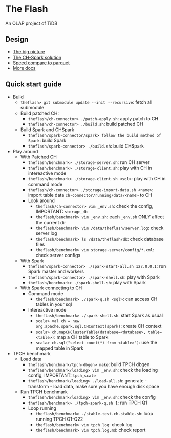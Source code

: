 # The Flash
An OLAP project of TiDB

## Design
* [The big picture](./docs/the-big-picture.md)
* [The CH-Spark solution](./docs/ch-spark-tcp.md)
* [Speed compare to parquet](./docs/benchmark-result/theflash-tpch-1-node.md)
* [More docs](./docs)


## Quick start guide
* Build
    * `theflash> git submodule update --init --recursive`: fetch all submodule
    * Build patched CH:
        * `theflash/ch-connector> ./patch-apply.sh`: apply patch to CH
        * `theflash/ch-connector> ./build.sh`: build patched CH
    * Build Spark and CHSpark
        * `theflash/spark-connector/spark> follow the build method of Spark`: build Spark
        * `theflash/spark-connector> ./build.sh`: build CHSpark
* Play around
    * With Patched CH
        * `theflash/benchmark> ./storage-server.sh`: run CH server
        * `theflash/benchmark> ./storage-client.sh`: play with CH in intereactive mode
        * `theflash/benchmark> ./storage-client.sh <sql>`: play with CH in command mode
        * `theflash/ch-connector> ./storage-import-data.sh <name>`: import table data `ch-connector/running/data/<name>` to CH
        * Look around
            * `theflash/ch-connector> vim _env.sh`: check the config, IMPORTANT: `storage_db`
            * `theflash/benchmark> vim _env.sh`: each `_env.sh` ONLY affect the current dir
            * `theflash/benchmark> vim /data/theflash/server.log`: check server log
            * `theflash/benchmark> ls /data/theflash/db`: check database files
            * `theflash/benchmark> vim storage-server/config/*.xml`: check server configs
    * With Spark
        * `theflash/spark-connector> ./spark-start-all.sh 127.0.0.1`: run Spark master and workers
        * `theflash/spark-connector> ./spark-shell.sh`: play with Spark
        * `theflash/benchmark> ./spark-shell.sh`: play with Spark
    * With Spark connecting to CH
        * Command mode
            * `theflash/benchmark> ./spark-q.sh <sql>`: can access CH tables in your sql
        * Intereactive mode
            * `theflash/benchmark> ./spark-shell.sh`: start Spark as usual
            * `scala> val ch = new org.apache.spark.sql.CHContext(spark)`: create CH context
            * `scala> ch.mapCHClusterTable(database=<database>, table=<table>)`: map a CH table to Spark
            * `scala> ch.sql("select count(*) from <table>")`: use the mapped table in Spark
* TPCH benchmark
    * Load data
        * `theflash/benchmark/tpch-dbgen> make`: build TPCH dbgen
        * `theflash/benchmark/loading> vim _env.sh`: check the loading config, IMPORTANT: `tpch_scale`
        * `theflash/benchmark/loading> ./load-all.sh`: generate - transform - load data, make sure you have enough disk space
    * Run TPCH benchmark
        * `theflash/benchmark/loading> vim _env.sh`: check the config
        * `theflash/benchmark> ./tpch-spark-q.sh 1`: run TPCH Q1
        * Loop running
            * `theflash/benchmark> ./stable-test-ch-stable.sh`: loop running TPCH Q1-Q22
            * `theflash/benchmark> vim tpch.log`: check log
            * `theflash/benchmark> vim tpch.log.md`: check report
